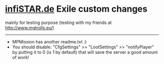 [infiSTAR.de](http://www.infiSTAR.de) Exile custom changes
=============
mainly for testing purpose (testing with my friends at http://www.mgtrolls.eu/)

--------------------------
- MPMission has another readme.txt :)
- You should disable:
"CfgSettings" >> "LootSettings" >> "notifyPlayer" by putting it to 0 (is 1 by default)
that will save the server a good amount of work!